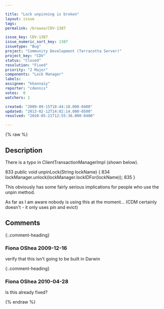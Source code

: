 ```yaml
---

title: "Lock unpinning is broken"
layout: issue
tags: 
permalink: /browse/CDV-1387

issue_key: CDV-1387
issue_numeric_sort_key: 1387
issuetype: "Bug"
project: "Community Development (Terracotta Server)"
project_key: "CDV"
status: "Closed"
resolution: "Fixed"
priority: "2 Major"
components: "Lock Manager"
labels: 
assignee: "kkannaiy"
reporter: "cdennis"
votes:  0
watchers: 1

created: "2009-09-15T18:44:18.000-0400"
updated: "2013-02-12T14:02:14.000-0500"
resolved: "2010-05-21T12:55:36.000-0400"

---
```




{% raw %}



## Description

<div markdown="1" class="description">

There is a typo in ClientTransactionManagerImpl (shown below).

833 	  public void unpinLock(String lockName) \{
834 	    lockManager.unlock(lockManager.lockIDFor(lockName));
835 	  \}

This obviously has some fairly serious implications for people who use the unpin method.

As far as I am aware nobody is using this at the moment... (CDM certainly doesn't - it only uses pin and evict)

</div>

## Comments


{:.comment-heading}
### **Fiona OShea** <span class="date">2009-12-16</span>

<div markdown="1" class="comment">

verify that this isn't going to be  built in Darwin

</div>


{:.comment-heading}
### **Fiona OShea** <span class="date">2010-04-28</span>

<div markdown="1" class="comment">

Is this already fixed?

</div>



{% endraw %}
